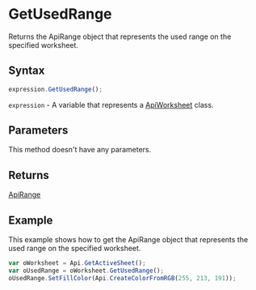 # GetUsedRange

Returns the ApiRange object that represents the used range on the specified worksheet.

## Syntax

```javascript
expression.GetUsedRange();
```

`expression` - A variable that represents a [ApiWorksheet](../ApiWorksheet.md) class.

## Parameters

This method doesn't have any parameters.

## Returns

[ApiRange](../../ApiRange/ApiRange.md)

## Example

This example shows how to get the ApiRange object that represents the used range on the specified worksheet.

```javascript
var oWorksheet = Api.GetActiveSheet();
var oUsedRange = oWorksheet.GetUsedRange();
oUsedRange.SetFillColor(Api.CreateColorFromRGB(255, 213, 191));
```
